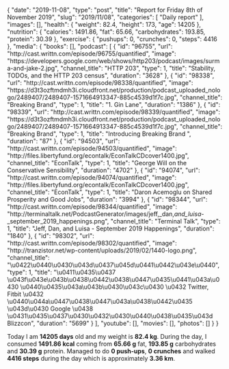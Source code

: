 {
    "date": "2019-11-08",
    "type": "post",
    "title": "Report for Friday 8th of November 2019",
    "slug": "2019\/11\/08",
    "categories": [
        "Daily report"
    ],
    "images": [],
    "health": {
        "weight": 82.4,
        "height": 173,
        "age": 14205
    },
    "nutrition": {
        "calories": 1491.86,
        "fat": 65.66,
        "carbohydrates": 193.85,
        "protein": 30.39
    },
    "exercise": {
        "pushups": 0,
        "crunches": 0,
        "steps": 4416
    },
    "media": {
        "books": [],
        "podcast": [
            {
                "id": "96755",
                "url": "http:\/\/cast.writtn.com\/episode\/96755\/quantified",
                "image": "https:\/\/developers.google.com\/web\/shows\/http203\/podcast\/images\/surma-and-jake-2.jpg",
                "channel_title": "HTTP 203",
                "type": 1,
                "title": "Stability, TODOs, and the HTTP 203 census",
                "duration": "3628"
            },
            {
                "id": "98338",
                "url": "http:\/\/cast.writtn.com\/episode\/98338\/quantified",
                "image": "https:\/\/d3t3ozftmdmh3i.cloudfront.net\/production\/podcast_uploaded_nologo\/2489407\/2489407-1571664913347-885c4539d1f7c.jpg",
                "channel_title": "Breaking Brand",
                "type": 1,
                "title": "1. Gin Lane",
                "duration": "1386"
            },
            {
                "id": "98339",
                "url": "http:\/\/cast.writtn.com\/episode\/98339\/quantified",
                "image": "https:\/\/d3t3ozftmdmh3i.cloudfront.net\/production\/podcast_uploaded_nologo\/2489407\/2489407-1571664913347-885c4539d1f7c.jpg",
                "channel_title": "Breaking Brand",
                "type": 1,
                "title": "Introducing Breaking Brand ",
                "duration": "87"
            },
            {
                "id": "94503",
                "url": "http:\/\/cast.writtn.com\/episode\/94503\/quantified",
                "image": "http:\/\/files.libertyfund.org\/econtalk\/EconTalkCDcover1400.jpg",
                "channel_title": "EconTalk",
                "type": 1,
                "title": "George Will on the Conservative Sensibility",
                "duration": "4702"
            },
            {
                "id": "94074",
                "url": "http:\/\/cast.writtn.com\/episode\/94074\/quantified",
                "image": "http:\/\/files.libertyfund.org\/econtalk\/EconTalkCDcover1400.jpg",
                "channel_title": "EconTalk",
                "type": 1,
                "title": "Daron Acemoglu on Shared Prosperity and Good Jobs",
                "duration": "3994"
            },
            {
                "id": "98344",
                "url": "http:\/\/cast.writtn.com\/episode\/98344\/quantified",
                "image": "http:\/\/terminaltalk.net\/PodcastGenerator\/images\/jeff,_dan,_and_luisa_-_september_2019_happenings.png",
                "channel_title": "Terminal Talk",
                "type": 1,
                "title": "Jeff, Dan, and Luisa - September 2019 Happenings",
                "duration": "1840"
            },
            {
                "id": "98302",
                "url": "http:\/\/cast.writtn.com\/episode\/98302\/quantified",
                "image": "http:\/\/tranzistor.net\/wp-content\/uploads\/2019\/02\/1440-logo.png",
                "channel_title": "\u0422\u0440\u0430\u043d\u0437\u045d\u0441\u0442\u043e\u0440",
                "type": 1,
                "title": "\u0411\u0435\u0437 \u043f\u043e\u043b\u0438\u0442\u0438\u0447\u0435\u0441\u043a\u0430 \u0440\u0435\u043a\u043b\u0430\u043c\u0430 \u0432 Twitter, Fitbit \u0432 \u0440\u044a\u0447\u0438\u0447\u043a\u0438\u0442\u0435 \u043d\u0430 Google \u0438 \u0431\u0435\u0437\u0430\u0432\u0430\u0440\u0438\u0435\u043d Blizzcon",
                "duration": "5699"
            }
        ],
        "youtube": [],
        "movies": [],
        "photos": []
    }
}

Today I am <strong>14205 days</strong> old and my weight is <strong>82.4 kg</strong>. During the day, I consumed <strong>1491.86 kcal</strong> coming from <strong>65.66 g</strong> fat, <strong>193.85 g</strong> carbohydrates and <strong>30.39 g</strong> protein. Managed to do <strong>0 push-ups</strong>, <strong>0 crunches</strong> and walked <strong>4416 steps</strong> during the day which is approximately <strong>3.36 km</strong>.